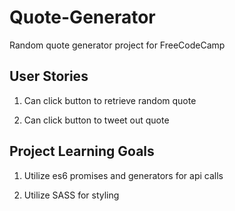 # Quote-Generator
Random quote generator project for FreeCodeCamp

## User Stories
1. Can click button to retrieve random quote

2. Can click button to tweet out quote

## Project Learning Goals
1. Utilize es6 promises and generators for api calls

2. Utilize SASS for styling
